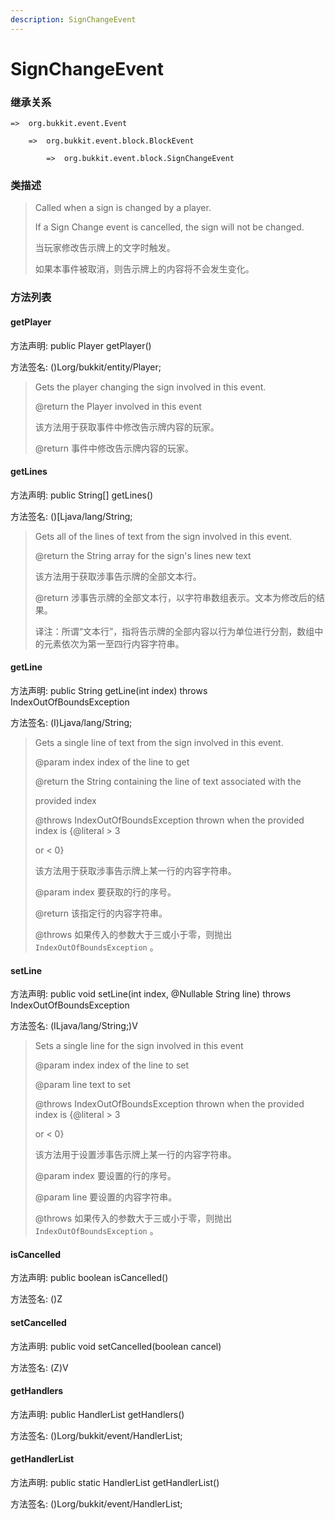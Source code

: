 ```yaml
---
description: SignChangeEvent
---
```


# SignChangeEvent

### 继承关系

    =>  org.bukkit.event.Event

        =>  org.bukkit.event.block.BlockEvent

            =>  org.bukkit.event.block.SignChangeEvent

### 类描述

> Called when a sign is changed by a player.
>
> If a Sign Change event is cancelled, the sign will not be changed.
>
> 当玩家修改告示牌上的文字时触发。
>
> 如果本事件被取消，则告示牌上的内容将不会发生变化。

### 方法列表

#### getPlayer

方法声明: public Player getPlayer()

方法签名: ()Lorg/bukkit/entity/Player;

> Gets the player changing the sign involved in this event.
>
> @return the Player involved in this event
>
> 该方法用于获取事件中修改告示牌内容的玩家。
>
> @return 事件中修改告示牌内容的玩家。

#### getLines

方法声明: public String[] getLines()

方法签名: ()[Ljava/lang/String;

> Gets all of the lines of text from the sign involved in this event.
>
> @return the String array for the sign's lines new text
>
> 该方法用于获取涉事告示牌的全部文本行。
>
> @return 涉事告示牌的全部文本行，以字符串数组表示。文本为修改后的结果。
>
> 译注：所谓“文本行”，指将告示牌的全部内容以行为单位进行分割，数组中的元素依次为第一至四行内容字符串。

#### getLine

方法声明: public String getLine(int index) throws IndexOutOfBoundsException

方法签名: (I)Ljava/lang/String;

> Gets a single line of text from the sign involved in this event.
>
> @param index index of the line to get
>
> @return the String containing the line of text associated with the
>
> provided index
>
> @throws IndexOutOfBoundsException thrown when the provided index is {@literal > 3
>
> or < 0}
>
> 该方法用于获取涉事告示牌上某一行的内容字符串。
>
> @param index 要获取的行的序号。
>
> @return 该指定行的内容字符串。
>
> @throws 如果传入的参数大于三或小于零，则抛出 `IndexOutOfBoundsException` 。

#### setLine

方法声明: public void setLine(int index, @Nullable String line) throws IndexOutOfBoundsException

方法签名: (ILjava/lang/String;)V

> Sets a single line for the sign involved in this event
>
> @param index index of the line to set
>
> @param line text to set
>
> @throws IndexOutOfBoundsException thrown when the provided index is {@literal > 3
>
> or < 0}
>
> 该方法用于设置涉事告示牌上某一行的内容字符串。
>
> @param index 要设置的行的序号。
>
> @param line 要设置的内容字符串。
>
> @throws 如果传入的参数大于三或小于零，则抛出 `IndexOutOfBoundsException` 。

#### isCancelled

方法声明: public boolean isCancelled()

方法签名: ()Z

#### setCancelled

方法声明: public void setCancelled(boolean cancel)

方法签名: (Z)V

#### getHandlers

方法声明: public HandlerList getHandlers()

方法签名: ()Lorg/bukkit/event/HandlerList;

#### getHandlerList

方法声明: public static HandlerList getHandlerList()

方法签名: ()Lorg/bukkit/event/HandlerList;